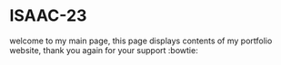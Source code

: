 # ISAAC-23
welcome to my main page, this page  displays contents of my portfolio website, thank you again for your support :bowtie: